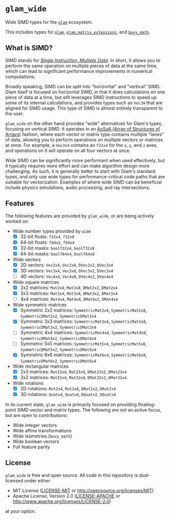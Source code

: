# `glam_wide`

Wide SIMD types for the [`glam`] ecosystem.

This includes types for [`glam`], [`glam_matrix_extensions`], and [`bevy_math`].

[`glam`]: https://docs.rs/glam/latest/glam/
[`glam_matrix_extensions`]: https://github.com/Jondolf/glam_matrix_extensions
[`bevy_math`]: https://docs.rs/bevy_math/latest/bevy_math/

## What is SIMD?

SIMD stands for [*Single Instruction, Multiple Data*](https://en.wikipedia.org/wiki/Single_instruction,_multiple_data).
In short, it allows you to perform the same operation on multiple pieces of data at the same time,
which can lead to significant performance improvements in numerical computations.

Broadly speaking, SIMD can be split into "horizontal" and "vertical" SIMD.
Glam itself is focused on horizontal SIMD, in that it does calculations on one
piece of data at a time, but still leverages SIMD instructions to speed up some of its
internal calculations, and provides types such as `Vec3A` that are aligned for SIMD usage.
This type of SIMD is almost entirely transparent to the user.

`glam_wide` on the other hand provides "wide" alternatives for Glam's types, focusing on vertical SIMD.
It operates in an [AoSoA (Array of Structures of Arrays)](https://en.wikipedia.org/wiki/AoS_and_SoA) fashion,
where each vector or matrix type contains multiple "lanes" of data, allowing you to perform operations
on multiple vectors or matrices at once. For example, a `Vec3x4` contains an `f32x4` for the `x`, `y`, and `z` axes,
and operations on it will operate on all four vectors at once.

Wide SIMD can be significantly more performant when used effectively, but it typically requires more effort
and can make algorithm design more challenging. As such, it is generally better to start with Glam's standard types,
and only use wide types for performance-critical code paths that are suitable for vectorization. Examples of where
wide SIMD can be beneficial include physics simulations, audio processing, and ray intersections.

## Features

The following features are provided by `glam_wide`, or are being actively worked on:

- Wide number types provided by `wide`
  - [x] 32-bit floats: `f32x4`, `f32x8`
  - [x] 64-bit floats: `f64x2`, `f64x4`
  - [x] 32-bit masks: `boolf32x4`, `boolf32x8`
  - [x] 64-bit masks: `boolf64x4`, `boolf64x8`
- Wide vectors
  - [x] 2D vectors: `Vec2x4`, `Vec2x8`, `DVec2x2`, `DVec2x4`
  - [x] 3D vectors: `Vec3x4`, `Vec3x8`, `DVec3x2`, `DVec3x4`
  - [ ] 4D vectors: `Vec4x4`, `Vec4x8`, `DVec4x2`, `DVec4x4`
- Wide square matrices
  - [x] 2x2 matrices: `Mat2x4`, `Mat2x8`, `DMat2x2`, `DMat2x4`
  - [x] 3x3 matrices: `Mat3x4`, `Mat3x8`, `DMat3x2`, `DMat3x4`
  - [ ] 4x4 matrices: `Mat4x4`, `Mat4x8`, `DMat4x2`, `DMat4x4`
- Wide symmetric matrices
  - [x] Symmetric 2x2 matrices: `SymmetricMat2x4`, `SymmetricMat2x8`, `SymmetricDMat2x2`, `SymmetricDMat2x4`
  - [x] Symmetric 3x3 matrices: `SymmetricMat3x4`, `SymmetricMat3x8`, `SymmetricDMat3x2`, `SymmetricDMat3x4`
  - [ ] Symmetric 4x4 matrices: `SymmetricMat4x4`, `SymmetricMat4x8`, `SymmetricDMat4x2`, `SymmetricDMat4x4`
  - [ ] Symmetric 5x5 matrices: `SymmetricMat5x4`, `SymmetricMat5x8`, `SymmetricDMat5x2`, `SymmetricDMat5x4`
  - [x] Symmetric 6x6 matrices: `SymmetricMat6x4`, `SymmetricMat6x8`, `SymmetricDMat6x2`, `SymmetricDMat6x4`
- Wide rectangular matrices
  - [x] 2x3 matrices: `Mat23x4`, `Mat23x8`, `DMat23x2`, `DMat23x4`
  - [x] 3x2 matrices: `Mat32x4`, `Mat32x8`, `DMat32x2`, `DMat32x4`
- Wide rotations
  - [x] 2D rotations: `Rot2x4`, `Rot2x8`, `DRot2x2`, `DRot2x4`
  - [x] 3D rotations: `Quatx4`, `Quatx8`, `DQuatx2`, `DQuatx4`

In its current state, `glam_wide` is primarily focused on providing floating-point SIMD vector and matrix types.
The following are not an active focus, but are open to contributions:

- Wide integer vectors
- Wide affine transformations
- Wide isometries (`bevy_math`)
- Wide boolean vectors
- Full feature parity

## License

`glam_wide` is free and open source. All code in this repository is dual-licensed under either:

- MIT License ([LICENSE-MIT](/LICENSE-MIT) or <http://opensource.org/licenses/MIT>)
- Apache License, Version 2.0 ([LICENSE-APACHE](/LICENSE-APACHE) or <http://www.apache.org/licenses/LICENSE-2.0>)

at your option.
